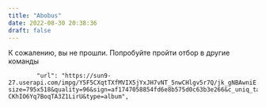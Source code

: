 ```yaml
---
title: "Abobus"
date: 2022-08-30 20:38:36
draft: false
---
```


К сожалению, вы не прошли. Попробуйте пройти отбор в другие команды

            "url": "https://sun9-27.userapi.com/impg/Y5F5CXqtTXfMVIX5jYxJH7vNT_5nwCHlgv5r7Q/jk_gNBAwniE.jpg?size=795x518&quality=96&sign=af1747058854fd6e8b575d0c63b3e266&c_uniq_tag=K8eLtnlzJZQ_EXn1uzW5U-CKhIO6Yq7BoqTA3Z1LirU&type=album",
